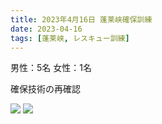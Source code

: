 ```yaml
---
title: 2023年4月16日 蓬莱峡確保訓練
date: 2023-04-16
tags: [蓬莱峡, レスキュー訓練]
---
```


男性：5名
女性：1名

確保技術の再確認

![](/2023/04/16/20230416/1.jpg)
![](/2023/04/16/20230416/2.jpg)
